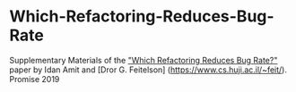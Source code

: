 # Which-Refactoring-Reduces-Bug-Rate
Supplementary Materials of the ["Which Refactoring Reduces Bug Rate?"](http://www.cs.huji.ac.il/~feit/papers/Refactor19PROMISE.pdf) paper by Idan Amit and [Dror G. Feitelson] (https://www.cs.huji.ac.il/~feit/). Promise 2019
